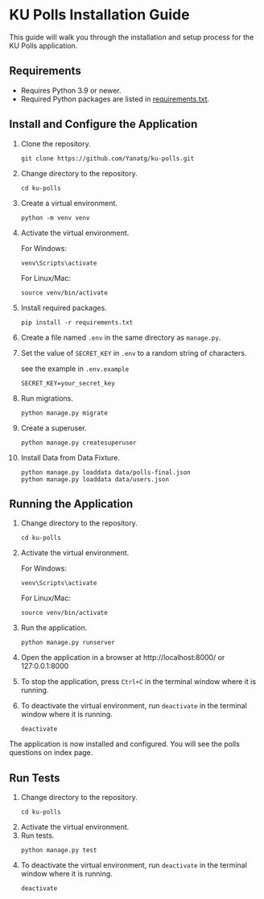 # KU Polls Installation Guide
This guide will walk you through the installation and setup process for the KU Polls application.

## Requirements
* Requires Python 3.9 or newer.
* Required Python packages are listed in [requirements.txt](./requirements.txt).

## Install and Configure the Application
1. Clone the repository.
    ```
    git clone https://github.com/Yanatg/ku-polls.git
    ```

2. Change directory to the repository.
    ```
    cd ku-polls
    ```

3. Create a virtual environment.
    ```
    python -m venv venv
    ```

4. Activate the virtual environment.

    For Windows:
    ```
    venv\Scripts\activate
    ```
    For Linux/Mac:
    ```
    source venv/bin/activate
    ```

5. Install required packages.
    ```
    pip install -r requirements.txt
    ```
   
6. Create a file named `.env` in the same directory as `manage.py`.
7. Set the value of `SECRET_KEY` in `.env` to a random string of characters.

   see the example in `.env.example`
    ```
    SECRET_KEY=your_secret_key
    ```
8. Run migrations.
    ```
    python manage.py migrate
    ```
9. Create a superuser.
    ```
    python manage.py createsuperuser
    ```
10. Install Data from Data Fixture.
    ```
    python manage.py loaddata data/polls-final.json     
    python manage.py loaddata data/users.json
    ```
    
   
## Running the Application
1. Change directory to the repository.
    ```
    cd ku-polls
    ```
2. Activate the virtual environment.
    
    For Windows:
    ```
    venv\Scripts\activate
    ```
    For Linux/Mac:
    ```
    source venv/bin/activate
    ```
3. Run the application.
    ```
    python manage.py runserver
    ```
4. Open the application in a browser at http://localhost:8000/ or 127:0.0.1:8000
5. To stop the application, press `Ctrl+C` in the terminal window where it is running.
6. To deactivate the virtual environment, run `deactivate` in the terminal window where it is running.
    ```
    deactivate
    ```
The application is now installed and configured. You will see the polls questions on index page.

## Run Tests
1. Change directory to the repository.
    ```
    cd ku-polls
    ```
2. Activate the virtual environment.
3. Run tests.
    ```
    python manage.py test
    ```
4. To deactivate the virtual environment, run `deactivate` in the terminal window where it is running.
    ```
    deactivate
    ```
   
